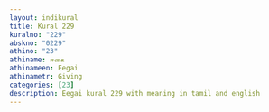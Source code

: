 ```yaml
---
layout: indikural
title: Kural 229
kuralno: "229"
abskno: "0229"
athino: "23"
athiname: ஈகை
athinameen: Eegai
athinametr: Giving
categories: [23]
description: Eegai kural 229 with meaning in tamil and english 
---
```



